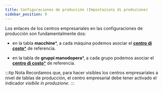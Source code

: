 ```yaml
---
title: Configuraciones de producción (Impostazioni di produzione)
sidebar_position: 9
---
```


Los enlaces de los centros empresariales en las configuraciones de producción son fundamentalmente dos:

- en la tabla **macchine***, a cada máquina podemos asociar el [**centro di costo***](/docs/controlling/controlling-parametrization/controlling-specific-settings/cost-centers) de referencia.

- en la tabla de **gruppi manodopera***, a cada grupo podemos asociar el [**centro di costo***](/docs/controlling/controlling-parametrization/controlling-specific-settings/cost-centers) de referencia.

:::tip Nota
Recordamos que, para hacer visibles los centros empresariales a nivel de tablas de producción, el centro empresarial debe tener activado el indicador *visibile in produzione*.
:::